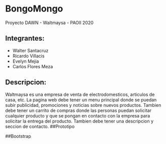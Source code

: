 # BongoMongo
Proyecto DAWN - Waltmaysa - PAOII 2020
## Integrantes:
* Walter Santacruz
* Ricardo Villacis
* Evelyn Mejia
* Carlos Flores Meza
## Descripcion:
Waltmaysa es una empresa de venta de electrodomesticos, articulos de casa, etc. La pagina web debe tener un menu principal donde se puedan subir publicidad, promociones y noticias sobre nuevos productos. Tambien debe tener un carrito de compras donde las personas puedan solicitar cualquier producto y que se pongan en contacto con la empresa para solicitar la entrega del producto. Tambien debe tener una descripcion y seccion de contacto.
##Prototipo

##Bootstrap

